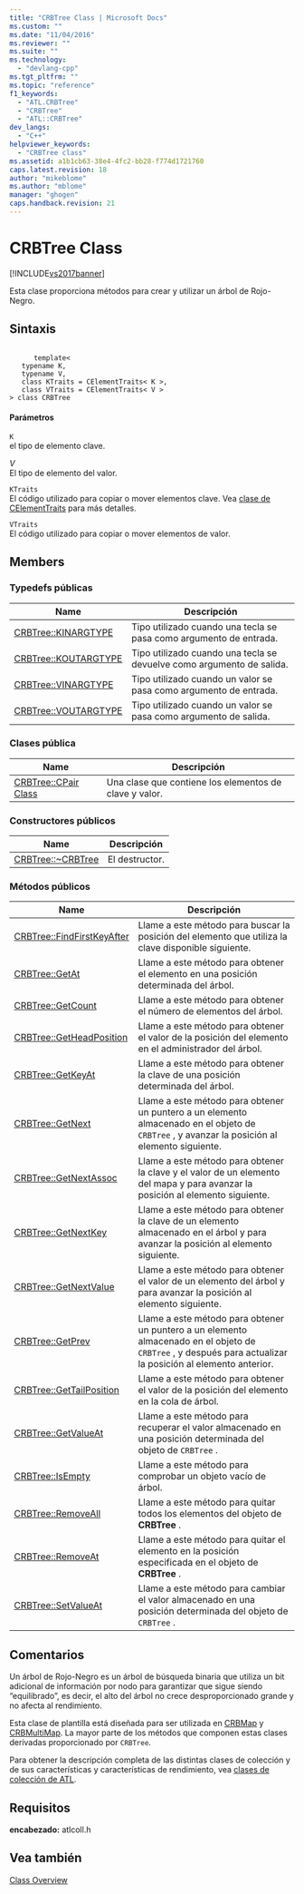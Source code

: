 ```yaml
---
title: "CRBTree Class | Microsoft Docs"
ms.custom: ""
ms.date: "11/04/2016"
ms.reviewer: ""
ms.suite: ""
ms.technology: 
  - "devlang-cpp"
ms.tgt_pltfrm: ""
ms.topic: "reference"
f1_keywords: 
  - "ATL.CRBTree"
  - "CRBTree"
  - "ATL::CRBTree"
dev_langs: 
  - "C++"
helpviewer_keywords: 
  - "CRBTree class"
ms.assetid: a1b1cb63-38e4-4fc2-bb28-f774d1721760
caps.latest.revision: 18
author: "mikeblome"
ms.author: "mblome"
manager: "ghogen"
caps.handback.revision: 21
---
```

# CRBTree Class
[!INCLUDE[vs2017banner](../../assembler/inline/includes/vs2017banner.md)]

Esta clase proporciona métodos para crear y utilizar un árbol de Rojo\-Negro.  
  
## Sintaxis  
  
```  
  
      template<  
   typename K,  
   typename V,  
   class KTraits = CElementTraits< K >,  
   class VTraits = CElementTraits< V >  
> class CRBTree  
```  
  
#### Parámetros  
 `K`  
 el tipo de elemento clave.  
  
 *V*  
 El tipo de elemento del valor.  
  
 `KTraits`  
 El código utilizado para copiar o mover elementos clave.  Vea [clase de CElementTraits](../../atl/reference/celementtraits-class.md) para más detalles.  
  
 `VTraits`  
 El código utilizado para copiar o mover elementos de valor.  
  
## Members  
  
### Typedefs públicas  
  
|Name|Descripción|  
|----------|-----------------|  
|[CRBTree::KINARGTYPE](../Topic/CRBTree::KINARGTYPE.md)|Tipo utilizado cuando una tecla se pasa como argumento de entrada.|  
|[CRBTree::KOUTARGTYPE](../Topic/CRBTree::KOUTARGTYPE.md)|Tipo utilizado cuando una tecla se devuelve como argumento de salida.|  
|[CRBTree::VINARGTYPE](../Topic/CRBTree::VINARGTYPE.md)|Tipo utilizado cuando un valor se pasa como argumento de entrada.|  
|[CRBTree::VOUTARGTYPE](../Topic/CRBTree::VOUTARGTYPE.md)|Tipo utilizado cuando un valor se pasa como argumento de salida.|  
  
### Clases pública  
  
|Name|Descripción|  
|----------|-----------------|  
|[CRBTree::CPair Class](../Topic/CRBTree::CPair%20Class.md)|Una clase que contiene los elementos de clave y valor.|  
  
### Constructores públicos  
  
|Name|Descripción|  
|----------|-----------------|  
|[CRBTree::~CRBTree](../Topic/CRBTree::~CRBTree.md)|El destructor.|  
  
### Métodos públicos  
  
|Name|Descripción|  
|----------|-----------------|  
|[CRBTree::FindFirstKeyAfter](../Topic/CRBTree::FindFirstKeyAfter.md)|Llame a este método para buscar la posición del elemento que utiliza la clave disponible siguiente.|  
|[CRBTree::GetAt](../Topic/CRBTree::GetAt.md)|Llame a este método para obtener el elemento en una posición determinada del árbol.|  
|[CRBTree::GetCount](../Topic/CRBTree::GetCount.md)|Llame a este método para obtener el número de elementos del árbol.|  
|[CRBTree::GetHeadPosition](../Topic/CRBTree::GetHeadPosition.md)|Llame a este método para obtener el valor de la posición del elemento en el administrador del árbol.|  
|[CRBTree::GetKeyAt](../Topic/CRBTree::GetKeyAt.md)|Llame a este método para obtener la clave de una posición determinada del árbol.|  
|[CRBTree::GetNext](../Topic/CRBTree::GetNext.md)|Llame a este método para obtener un puntero a un elemento almacenado en el objeto de `CRBTree` , y avanzar la posición al elemento siguiente.|  
|[CRBTree::GetNextAssoc](../Topic/CRBTree::GetNextAssoc.md)|Llame a este método para obtener la clave y el valor de un elemento del mapa y para avanzar la posición al elemento siguiente.|  
|[CRBTree::GetNextKey](../Topic/CRBTree::GetNextKey.md)|Llame a este método para obtener la clave de un elemento almacenado en el árbol y para avanzar la posición al elemento siguiente.|  
|[CRBTree::GetNextValue](../Topic/CRBTree::GetNextValue.md)|Llame a este método para obtener el valor de un elemento del árbol y para avanzar la posición al elemento siguiente.|  
|[CRBTree::GetPrev](../Topic/CRBTree::GetPrev.md)|Llame a este método para obtener un puntero a un elemento almacenado en el objeto de `CRBTree` , y después para actualizar la posición al elemento anterior.|  
|[CRBTree::GetTailPosition](../Topic/CRBTree::GetTailPosition.md)|Llame a este método para obtener el valor de la posición del elemento en la cola de árbol.|  
|[CRBTree::GetValueAt](../Topic/CRBTree::GetValueAt.md)|Llame a este método para recuperar el valor almacenado en una posición determinada del objeto de `CRBTree` .|  
|[CRBTree::IsEmpty](../Topic/CRBTree::IsEmpty.md)|Llame a este método para comprobar un objeto vacío de árbol.|  
|[CRBTree::RemoveAll](../Topic/CRBTree::RemoveAll.md)|Llame a este método para quitar todos los elementos del objeto de **CRBTree** .|  
|[CRBTree::RemoveAt](../Topic/CRBTree::RemoveAt.md)|Llame a este método para quitar el elemento en la posición especificada en el objeto de **CRBTree** .|  
|[CRBTree::SetValueAt](../Topic/CRBTree::SetValueAt.md)|Llame a este método para cambiar el valor almacenado en una posición determinada del objeto de `CRBTree` .|  
  
## Comentarios  
 Un árbol de Rojo\-Negro es un árbol de búsqueda binaria que utiliza un bit adicional de información por nodo para garantizar que sigue siendo “equilibrado”, es decir, el alto del árbol no crece desproporcionado grande y no afecta al rendimiento.  
  
 Esta clase de plantilla está diseñada para ser utilizada en [CRBMap](../../atl/reference/crbmap-class.md) y [CRBMultiMap](../../atl/reference/crbmultimap-class.md).  La mayor parte de los métodos que componen estas clases derivadas proporcionado por `CRBTree`.  
  
 Para obtener la descripción completa de las distintas clases de colección y de sus características y características de rendimiento, vea [clases de colección de ATL](../../atl/atl-collection-classes.md).  
  
## Requisitos  
 **encabezado:** atlcoll.h  
  
## Vea también  
 [Class Overview](../../atl/atl-class-overview.md)